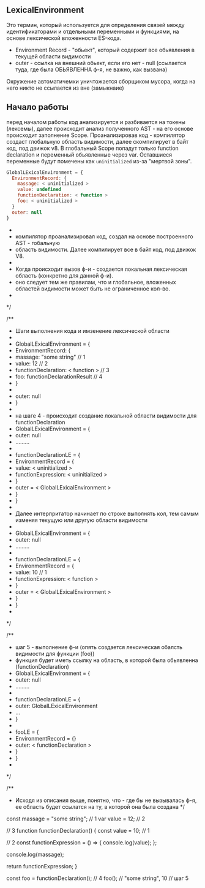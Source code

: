 ## LexicalEnvironment

Это термин, который используется для определения связей между идентификаторами и отдельными переменными и функциями, на основе лексической вложенности ES-кода.

- Environment Record - "обьект", который содержит все обьявления в текущей области видимости
-  outer - ссылка на внешний обьект, если его нет - null (ссылается туда, где была ОБЬЯВЛЕННА ф-я, не важно, как вызвана)

Окружение автоматичемки уничтожается сборщиком мусора, когда на него никто не ссылается из вне (замыкнаие)


##  Начало работы

перед началом работы код анализируется и разбивается на токены (лексемы), далее происходит анализ полученного AST - на его основе происходит заполнение Scope. Проанализировав код - компилятор создаст глобальную область видимости, далее скомпилирует в байт код, под движок v8.
      В глобальный Scope попадут только function declaration и переменный обьявленные через var. Оставшиеся переменные будут помечены как `uninitialized` из-за "мертвой зоны".


```js
GlobalLExicalEnvironment = {
  EnvironmentRecord: {
    massage: < uninitialized >
    value: undefined
    functionDeclaration: < function >
    foo: < uninitialized >
  }
  outer: null
}
```

 *
 * компилятор проанализировал код, создал на основе построенного AST - гобальную
 * область видимости. Далее компилирует все в байт код, под движок V8.
 *
 * Когда происходит вызов ф-и - создается локальная лексическая область (конкретно для данной ф-и).
 * оно следует тем же правилам, что и глобальное, вложенных областей видимости может быть не ограниченное кол-во.
 *
 */

/**
 * Шаги выполнения кода и имзенение лексической области
 *
 * GlobalLExicalEnvironment = {
 *   EnvironmentRecord: {
 *    massage: "some string" // 1
 *    value: 12 // 2
 *    functionDeclaration: < function > // 3
 *    foo: functionDeclarationResult // 4
 *   }
 *
 *   outer: null
 * }
 *
 * на шаге 4 - происходит создание локальной области видимости для functionDeclaration
 * GlobalLExicalEnvironment = {
 *  outer: null
 *  .........
 *
 * functionDeclarationLE = {
 *  EnvironmentRecord = {
 *    value: < uninitialized >
 *    functionExpression: < uninitialized >
 *  }
 *  outer = < GlobalLExicalEnvironment >
 * }
 * }
 *
 * Далее интерпритатор начинает по строке выполнять кол, тем самым изменяя текущую или другую области видимости
 *
 * GlobalLExicalEnvironment = {
 *  outer: null
 *  .........
 *
 * functionDeclarationLE = {
 *  EnvironmentRecord = {
 *    value: 10 // 1
 *    functionExpression: < function >
 *  }
 *  outer = < GlobalLExicalEnvironment >
 * }
 * }
 *
 */

/**
 * шаг 5 - выполнение ф-и (опять создается лексическая обалсть видимости для функции (foo))
 * функция будет иметь ссылку на область, в которой была обьявленна (functionDeclaration)
 * GlobalLExicalEnvironment = {
 *  outer: null
 *  .........
 *
 * functionDeclarationLE = {
 *  outer: GlobalLExicalEnvironment
 *  ...
 * }
 *
 * fooLE = {
 *  EnvironmentRecord = {}
 *  outer: < functionDeclaration >
 * }
 * }
 *
 */

/**
 * Исходя из описания выще, понятно, что - где бы не вызывалась ф-я, ее область будет ссылатся на ту, в которой она была создана
 */

const massage = "some string"; // 1
var value = 12; // 2

// 3
function functionDeclaration() {
  const value = 10; // 1

  // 2
  const functionExpression = () => {
    console.log(value);
  };

  console.log(massage);

  return functionExpression;
}

const foo = functionDeclaration(); // 4
foo(); // "some string", 10 // шаг 5
